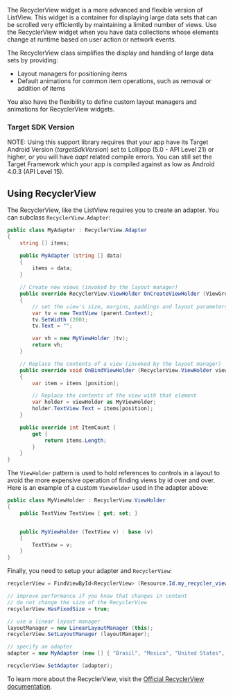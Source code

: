 The RecyclerView widget is a more advanced and flexible version of ListView. This widget is a container for displaying large data sets that can be scrolled very efficiently by maintaining a limited number of views. Use the RecyclerView widget when you have data collections whose elements change at runtime based on user action or network events.

The RecyclerView class simplifies the display and handling of large data sets by providing:

 - Layout managers for positioning items
 - Default animations for common item operations, such as removal or addition of items

You also have the flexibility to define custom layout managers and animations for RecyclerView widgets.


### Target SDK Version 
NOTE: Using this support library requires that your app have its Target Android Version (*targetSdkVersion*) set to Lollipop (5.0 - API Level 21) or higher, or you will have *aapt* related compile errors.  You can still set the Target Framework which your app is compiled against as low as Android 4.0.3 (API Level 15).


Using RecyclerView
------------------

The RecyclerView, like the ListView requires you to create an adapter.  You can subclass `RecyclerView.Adapter`:

```csharp
public class MyAdapter : RecyclerView.Adapter
{
    string [] items;

	public MyAdapter (string [] data)
	{
		items = data;
	}

	// Create new views (invoked by the layout manager)
	public override RecyclerView.ViewHolder OnCreateViewHolder (ViewGroup parent, int viewType)
	{	
        // set the view's size, margins, paddings and layout parameters
		var tv = new TextView (parent.Context);
		tv.SetWidth (200);
		tv.Text = "";

		var vh = new MyViewHolder (tv);
		return vh;
	} 

	// Replace the contents of a view (invoked by the layout manager)
	public override void OnBindViewHolder (RecyclerView.ViewHolder viewHolder, int position)
	{
        var item = items [position];

		// Replace the contents of the view with that element
		var holder = viewHolder as MyViewHolder;
		holder.TextView.Text = items[position];
	}

	public override int ItemCount {
		get {
			return items.Length;
		}
	}
}
```

The `ViewHolder` pattern is used to hold references to controls in a layout to avoid the more expensive operation of finding views by id over and over.  Here is an example of a custom `ViewHolder` used in the adapter above:

```csharp
public class MyViewHolder : RecyclerView.ViewHolder 
{
	public TextView TextView { get; set; }


	public MyViewHolder (TextView v) : base (v)
	{
		TextView = v;
	}
}
```

Finally, you need to setup your adapter and `RecyclerView`:

```csharp
recyclerView = FindViewById<RecyclerView> (Resource.Id.my_recycler_view);

// improve performance if you know that changes in content
// do not change the size of the RecyclerView
recyclerView.HasFixedSize = true;

// use a linear layout manager
layoutManager = new LinearLayoutManager (this);
recyclerView.SetLayoutManager (layoutManager);

// specify an adapter
adapter = new MyAdapter (new [] { "Brasil", "Mexico", "United States", "Canada" });

recyclerView.SetAdapter (adapter);
```

To learn more about the RecyclerView, visit the [Official RecyclerView documentation](https://developer.android.com/training/material/lists-cards.html).

